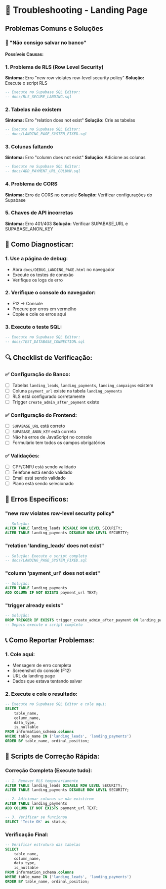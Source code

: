 # 🔧 Troubleshooting - Landing Page

## Problemas Comuns e Soluções

### 🚫 **"Não consigo salvar no banco"**

#### **Possíveis Causas:**

### 1. **Problema de RLS (Row Level Security)**
**Sintoma:** Erro "new row violates row-level security policy"
**Solução:** Execute o script RLS
```sql
-- Execute no Supabase SQL Editor:
-- docs/RLS_SECURE_LANDING.sql
```

### 2. **Tabelas não existem**
**Sintoma:** Erro "relation does not exist"
**Solução:** Crie as tabelas
```sql
-- Execute no Supabase SQL Editor:
-- docs/LANDING_PAGE_SYSTEM_FIXED.sql
```

### 3. **Colunas faltando**
**Sintoma:** Erro "column does not exist"
**Solução:** Adicione as colunas
```sql
-- Execute no Supabase SQL Editor:
-- docs/ADD_PAYMENT_URL_COLUMN.sql
```

### 4. **Problema de CORS**
**Sintoma:** Erro de CORS no console
**Solução:** Verificar configurações do Supabase

### 5. **Chaves de API incorretas**
**Sintoma:** Erro 401/403
**Solução:** Verificar SUPABASE_URL e SUPABASE_ANON_KEY

## 🧪 **Como Diagnosticar:**

### **1. Use a página de debug:**
- Abra `docs/DEBUG_LANDING_PAGE.html` no navegador
- Execute os testes de conexão
- Verifique os logs de erro

### **2. Verifique o console do navegador:**
- F12 → Console
- Procure por erros em vermelho
- Copie e cole os erros aqui

### **3. Execute o teste SQL:**
```sql
-- Execute no Supabase SQL Editor:
-- docs/TEST_DATABASE_CONNECTION.sql
```

## 🔍 **Checklist de Verificação:**

### **✅ Configuração do Banco:**
- [ ] Tabelas `landing_leads`, `landing_payments`, `landing_campaigns` existem
- [ ] Coluna `payment_url` existe na tabela `landing_payments`
- [ ] RLS está configurado corretamente
- [ ] Trigger `create_admin_after_payment` existe

### **✅ Configuração do Frontend:**
- [ ] `SUPABASE_URL` está correto
- [ ] `SUPABASE_ANON_KEY` está correto
- [ ] Não há erros de JavaScript no console
- [ ] Formulário tem todos os campos obrigatórios

### **✅ Validações:**
- [ ] CPF/CNPJ está sendo validado
- [ ] Telefone está sendo validado
- [ ] Email está sendo validado
- [ ] Plano está sendo selecionado

## 🚨 **Erros Específicos:**

### **"new row violates row-level security policy"**
```sql
-- Solução:
ALTER TABLE landing_leads DISABLE ROW LEVEL SECURITY;
ALTER TABLE landing_payments DISABLE ROW LEVEL SECURITY;
```

### **"relation 'landing_leads' does not exist"**
```sql
-- Solução: Execute o script completo
-- docs/LANDING_PAGE_SYSTEM_FIXED.sql
```

### **"column 'payment_url' does not exist"**
```sql
-- Solução:
ALTER TABLE landing_payments 
ADD COLUMN IF NOT EXISTS payment_url TEXT;
```

### **"trigger already exists"**
```sql
-- Solução:
DROP TRIGGER IF EXISTS trigger_create_admin_after_payment ON landing_payments;
-- Depois execute o script completo
```

## 📞 **Como Reportar Problemas:**

### **1. Cole aqui:**
- Mensagem de erro completa
- Screenshot do console (F12)
- URL da landing page
- Dados que estava tentando salvar

### **2. Execute e cole o resultado:**
```sql
-- Execute no Supabase SQL Editor e cole aqui:
SELECT 
    table_name,
    column_name,
    data_type,
    is_nullable
FROM information_schema.columns 
WHERE table_name IN ('landing_leads', 'landing_payments')
ORDER BY table_name, ordinal_position;
```

## 🔧 **Scripts de Correção Rápida:**

### **Correção Completa (Execute tudo):**
```sql
-- 1. Remover RLS temporariamente
ALTER TABLE landing_leads DISABLE ROW LEVEL SECURITY;
ALTER TABLE landing_payments DISABLE ROW LEVEL SECURITY;

-- 2. Adicionar colunas se não existirem
ALTER TABLE landing_payments 
ADD COLUMN IF NOT EXISTS payment_url TEXT;

-- 3. Verificar se funcionou
SELECT 'Teste OK' as status;
```

### **Verificação Final:**
```sql
-- Verificar estrutura das tabelas
SELECT 
    table_name,
    column_name,
    data_type,
    is_nullable
FROM information_schema.columns 
WHERE table_name IN ('landing_leads', 'landing_payments')
ORDER BY table_name, ordinal_position;
```
